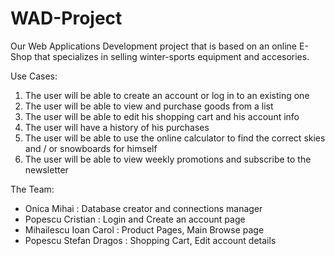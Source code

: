 # WAD-Project
Our Web Applications Development project that is based on an online E-Shop that specializes in selling winter-sports equipment and accesories.

Use Cases:
1. The user will be able to create an account or log in to an existing one
2. The user will be able to view and purchase goods from a list
3. The user will be able to edit his shopping cart and his account info
4. The user will have a history of his purchases
5. The user will be able to use the online calculator to find the correct skies and / or snowboards for himself
6. The user will be able to view weekly promotions and subscribe to the newsletter



The Team:
- Onica Mihai : Database creator and connections manager
- Popescu Cristian : Login and Create an account page
- Mihailescu Ioan Carol : Product Pages, Main Browse page
- Popescu Stefan Dragos : Shopping Cart, Edit account details

